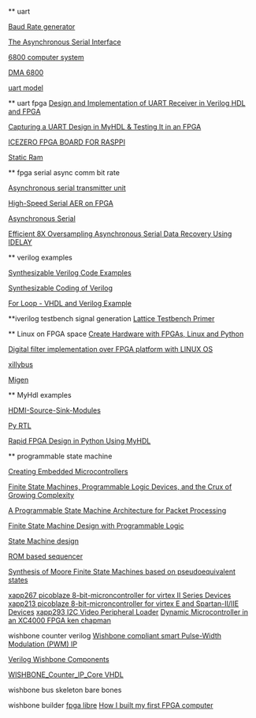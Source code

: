 ** uart

[Baud Rate generator](http://www.6502.org/users/dieter/uart/uart_3.htm)

[The Asynchronous Serial Interface](http://alanclements.org/serialio.html)


[6800 computer system](http://www.swtpc.com/mholley/Notebook/Notebook_Index.htm)

[DMA 6800](https://etd.ohiolink.edu/rws_etd/document/get/ohiou1182535952/inline)

[uart model](https://www.doulos.com/knowhow/verilog_designers_guide/models/)

** uart fpga
[Design and Implementation of UART Receiver in Verilog HDL and FPGA](http://electrotech99.blogspot.com.ar/2011/05/design-and-implementation-of-uart.html)


[Capturing a UART Design in MyHDL & Testing It in an FPGA](https://www.eetimes.com/author.asp?doc_id=1323837&page_number=2)

[ICEZERO FPGA BOARD FOR RASPPI](https://blackmesalabs.wordpress.com/2017/02/07/icezero-fpga-board-for-rasppi/)

[Static Ram](http://www-inst.eecs.berkeley.edu/~cs150/fa05/Lectures/11-SDRAMx6.pdf)

** fpga serial async comm bit rate

[Asynchronous serial transmitter unit](https://github.com/FPGAwars/FPGA-peripherals/wiki/Asynchronous-serial-transmitter-unit)

[High-Speed Serial AER on FPGA](http://heim.ifi.uio.no/~hafliger/publications/ISCAS2007/serial_aer.pdf)	

[Asynchronous Serial](https://embeddedmicro.com/blogs/tutorials/asynchronous-serial)

[Efficient 8X Oversampling Asynchronous Serial Data Recovery Using IDELAY](https://www.xilinx.com/support/documentation/application_notes/xapp861.pdf)

** verilog examples

[Synthesizable Verilog Code Examples](http://www.ee.bgu.ac.il/~digivlsi/slides/VerilogCodingStyle_3_2.pdf)

[Synthesizable Coding of Verilog](http://www.ee.ncu.edu.tw/~jfli/vlsidi/lecture/Verilog-2012.pdf)

[For Loop - VHDL and Verilog Example](https://www.nandland.com/vhdl/examples/example-for-loop.html)


**iverilog testbench signal generation
[Lattice Testbench Primer](https://people.ece.cornell.edu/land/courses/ece5760/Verilog/LatticeTestbenchPrimer.pdf)

** Linux on FPGA space
[Create Hardware with FPGAs, Linux and Python](https://linux.conf.au/programme/miniconfs/fpga/)

[Digital filter implementation over FPGA platform with LINUX OS](https://ac.els-cdn.com/S187770581201819X/1-s2.0-S187770581201819X-main.pdf?_tid=78911f82-d1c4-412f-9209-1fa67b0c4bb7&acdnat=1527735926_a9a61a494794f850cd72f11662ac9e6e)

[xillybus](http://xillybus.com/tutorials/vivado-hls-c-fpga-howto-1)

[Migen](https://m-labs.hk/migen/index.html)


** MyHdl examples

[HDMI-Source-Sink-Modules](https://github.com/srivatsan-ramesh/HDMI-Source-Sink-Modules)

[Py RTL](http://ucsbarchlab.github.io/PyRTL/)

[Rapid FPGA Design in Python Using MyHDL](http://mirror.thelifeofkenneth.com/lib/electronics_archive/RapidFpgaDesignInPythonUsingMyhdl.pdf)



** programmable state machine

[Creating Embedded Microcontrollers]()

[Finite State Machines, Programmable Logic Devices, and the Crux of Growing Complexity]()

[A Programmable State Machine Architecture for Packet Processing]()

[ Finite State Machine Design with Programmable Logic](http://www2.elo.utfsm.cl/~lsb/elo211/aplicaciones/katz/chapter10/chapter10.doc1.html)

[State Machine design](noel.feld.cvut.cz/hw/amd/90005a.pdf)

[ROM based sequencer](http://www.science.smith.edu/dftwiki/images/4/49/ROMBasedSequencer.pdf)

[Synthesis of Moore Finite State Machines based on pseudoequivalent states](https://ac.els-cdn.com/S1474667015373304/1-s2.0-S1474667015373304-main.pdf?_tid=2d48619b-6fdb-48fb-b837-d630c25a6821&acdnat=1528491450_60e6ce62562803f8c5ce604e36d4d562)

[xapp267 picoblaze 8-bit-microncontroller for virtex II Series Devices]()
[xapp213 picoblaze 8-bit-microncontroller for virtex E and Spartan-II/IIE Devices]()
[xapp293 I2C Video Peripheral Loader]()
[Dynamic Microcontroller in an XC4000 FPGA ken chapman]()


wishbone counter verilog
[Wishbone compliant smart Pulse-Width Modulation (PWM) IP](http://www.diva-portal.org/smash/get/diva2:495758/fulltext01.pdf)

[Verilog Wishbone Components](https://github.com/alexforencich/verilog-wishbone)

[WISHBONE_Counter_IP_Core VHDL](https://github.com/INTI-CMNB/WISHBONE_Counter_IP_Core)

wishbone bus skeleton bare bones

wishbone builder
[fpga libre](http://fpgalibre.sourceforge.net/)
[How I built my first FPGA computer](https://www.isy.liu.se/edu/kurs/TSEA44/coursemtrl14/1-Intro.pdf)
